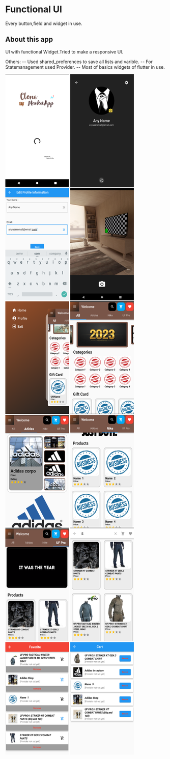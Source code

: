 # Functional UI

Every button,field and widget in use.

## About this app

UI with functional Widget.Tried to make a responsive UI.

  Others:
--  Used shared_preferences to save all lists and varible.
--  For Statemanagement used Provider.
--  Most of basics widgets of flutter in use. 

<img src="https://github.com/TAUFIK2236/flutter-UI-/blob/master/lib/photos/LoadingPage.png" height="354px" width="200px" ></img>
<img src="https://github.com/TAUFIK2236/flutter-UI-/blob/master/lib/photos/Profile.png" height="354px" width="200px" ></img>
<img src="https://github.com/TAUFIK2236/flutter-UI-/blob/master/lib/photos/InformationUpdate.png" height="354px" width="200px" ></img>
<img src="https://github.com/TAUFIK2236/flutter-UI-/blob/master/lib/photos/ImagePickerInUse.png" height="354px" width="200px" ></img>
<img src="https://github.com/TAUFIK2236/flutter-UI-/blob/master/lib/photos/KDrawer.png" height="354px" width="200px" ></img>
<img src="https://github.com/TAUFIK2236/flutter-UI-/blob/master/lib/photos/All_page.png" height="354px" width="200px" ></img>
<img src="https://github.com/TAUFIK2236/flutter-UI-/blob/master/lib/photos/Product_Bar1.png" height="354px" width="200px" ></img>
<img src="https://github.com/TAUFIK2236/flutter-UI-/blob/master/lib/photos/Product_Bar2.png" height="354px" width="200px" ></img>
<img src="https://github.com/TAUFIK2236/flutter-UI-/blob/master/lib/photos/Product_Bar3.png" height="354px" width="200px" ></img>
<img src="https://github.com/TAUFIK2236/flutter-UI-/blob/master/lib/photos/SearchOption.png" height="354px" width="200px" ></img>
<img src="https://github.com/TAUFIK2236/flutter-UI-/blob/master/lib/photos/favoritePage.png" height="354px" width="200px" ></img>
<img src="https://github.com/TAUFIK2236/flutter-UI-/blob/master/lib/photos/CartPage.png" height="354px" width="200px" ></img>



